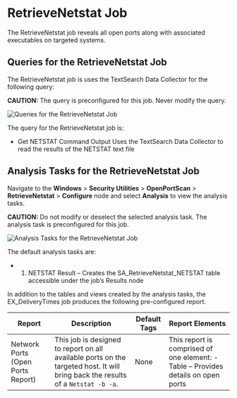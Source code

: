 # RetrieveNetstat Job

The RetrieveNetstat job reveals all open ports along with associated executables on targeted
systems.

## Queries for the RetrieveNetstat Job

The RetrieveNetstat job is uses the TextSearch Data Collector for the following query:

**CAUTION:** The query is preconfigured for this job. Never modify the query.

![Queries for the RetrieveNetstat Job](/img/product_docs/accessanalyzer/11.6/solutions/windows/securityutilities/openportscan/remoteopenportquery.webp)

The query for the RetrieveNetstat job is:

- Get NETSTAT Command Output Uses the TextSearch Data Collector to read the results of the NETSTAT
  text file

## Analysis Tasks for the RetrieveNetstat Job

Navigate to the **Windows** > **Security Utilities** > **OpenPortScan** > **RetrieveNetstat** >
**Configure** node and select **Analysis** to view the analysis tasks.

**CAUTION:** Do not modify or deselect the selected analysis task. The analysis task is
preconfigured for this job.

![Analysis Tasks for the RetrieveNetstat Job](/img/product_docs/accessanalyzer/11.6/solutions/windows/securityutilities/openportscan/retrievenetstatanalysis.webp)

The default analysis tasks are:

-   1. NETSTAT Result – Creates the SA_RetrieveNetstat_NETSTAT table accessible under the job’s
       Results node

In addition to the tables and views created by the analysis tasks, the EX_DeliveryTimes job produces
the following pre-configured report.

| Report                            | Description                                                                                                                      | Default Tags | Report Elements                                                                   |
| --------------------------------- | -------------------------------------------------------------------------------------------------------------------------------- | ------------ | --------------------------------------------------------------------------------- |
| Network Ports (Open Ports Report) | This job is designed to report on all available ports on the targeted host. It will bring back the results of a `Netstat -b -a`. | None         | This report is comprised of one element: - Table – Provides details on open ports |
